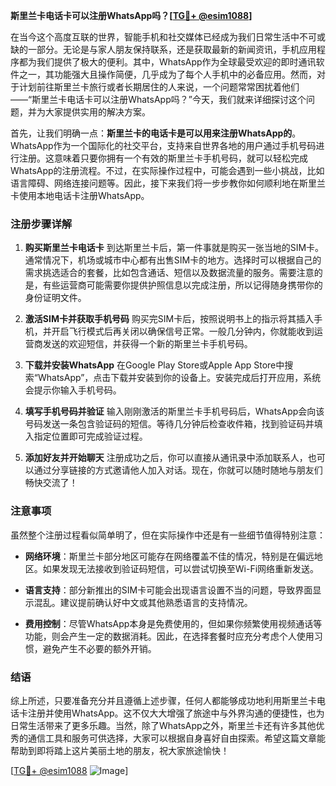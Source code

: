 **斯里兰卡电话卡可以注册WhatsApp吗？[[TG💪+ @esim1088](https://t.me/s/esim1088)]**

在当今这个高度互联的世界，智能手机和社交媒体已经成为我们日常生活中不可或缺的一部分。无论是与家人朋友保持联系，还是获取最新的新闻资讯，手机应用程序都为我们提供了极大的便利。其中，WhatsApp作为全球最受欢迎的即时通讯软件之一，其功能强大且操作简便，几乎成为了每个人手机中的必备应用。然而，对于计划前往斯里兰卡旅行或者长期居住的人来说，一个问题常常困扰着他们——“斯里兰卡电话卡可以注册WhatsApp吗？”今天，我们就来详细探讨这个问题，并为大家提供实用的解决方案。

首先，让我们明确一点：**斯里兰卡的电话卡是可以用来注册WhatsApp的**。WhatsApp作为一个国际化的社交平台，支持来自世界各地的用户通过手机号码进行注册。这意味着只要你拥有一个有效的斯里兰卡手机号码，就可以轻松完成WhatsApp的注册流程。不过，在实际操作过程中，可能会遇到一些小挑战，比如语言障碍、网络连接问题等。因此，接下来我们将一步步教你如何顺利地在斯里兰卡使用本地电话卡注册WhatsApp。

### 注册步骤详解

1. **购买斯里兰卡电话卡**
   到达斯里兰卡后，第一件事就是购买一张当地的SIM卡。通常情况下，机场或城市中心都有出售SIM卡的地方。选择时可以根据自己的需求挑选适合的套餐，比如包含通话、短信以及数据流量的服务。需要注意的是，有些运营商可能需要你提供护照信息以完成注册，所以记得随身携带你的身份证明文件。

2. **激活SIM卡并获取手机号码**
   购买完SIM卡后，按照说明书上的指示将其插入手机，并开启飞行模式后再关闭以确保信号正常。一般几分钟内，你就能收到运营商发送的欢迎短信，并获得一个新的斯里兰卡手机号码。

3. **下载并安装WhatsApp**
   在Google Play Store或Apple App Store中搜索“WhatsApp”，点击下载并安装到你的设备上。安装完成后打开应用，系统会提示你输入手机号码。

4. **填写手机号码并验证**
   输入刚刚激活的斯里兰卡手机号码后，WhatsApp会向该号码发送一条包含验证码的短信。等待几分钟后检查收件箱，找到验证码并填入指定位置即可完成验证过程。

5. **添加好友并开始聊天**
   注册成功之后，你可以直接从通讯录中添加联系人，也可以通过分享链接的方式邀请他人加入对话。现在，你就可以随时随地与朋友们畅快交流了！

### 注意事项

虽然整个注册过程看似简单明了，但在实际操作中还是有一些细节值得特别注意：

- **网络环境**：斯里兰卡部分地区可能存在网络覆盖不佳的情况，特别是在偏远地区。如果发现无法接收到验证码短信，可以尝试切换至Wi-Fi网络重新发送。
  
- **语言支持**：部分新推出的SIM卡可能会出现语言设置不当的问题，导致界面显示混乱。建议提前确认好中文或其他熟悉语言的支持情况。

- **费用控制**：尽管WhatsApp本身是免费使用的，但如果你频繁使用视频通话等功能，则会产生一定的数据消耗。因此，在选择套餐时应充分考虑个人使用习惯，避免产生不必要的额外开销。

### 结语

综上所述，只要准备充分并且遵循上述步骤，任何人都能够成功地利用斯里兰卡电话卡注册并使用WhatsApp。这不仅大大增强了旅途中与外界沟通的便捷性，也为日常生活带来了更多乐趣。当然，除了WhatsApp之外，斯里兰卡还有许多其他优秀的通信工具和服务可供选择，大家可以根据自身喜好自由探索。希望这篇文章能帮助到即将踏上这片美丽土地的朋友，祝大家旅途愉快！

[[TG💪+ @esim1088](https://t.me/s/esim1088) ![Image](https://i.postimg.cc/4NQfJmqS/Snipaste-2025-05-13-00-14-12.png)]